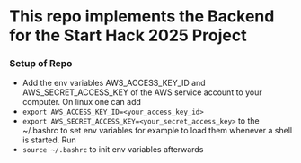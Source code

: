 # This repo implements the Backend for the Start Hack 2025 Project

### Setup of Repo
- Add the env variables AWS_ACCESS_KEY_ID and AWS_SECRET_ACCESS_KEY of the AWS service account to your computer. On linux one can add 
- `export AWS_ACCESS_KEY_ID=<your_access_key_id>`
- `export AWS_SECRET_ACCESS_KEY=<your_secret_access_key>`
to the ~/.bashrc to set env variables for example to load them whenever a shell is started.
Run
- `source ~/.bashrc` to init env variables afterwards